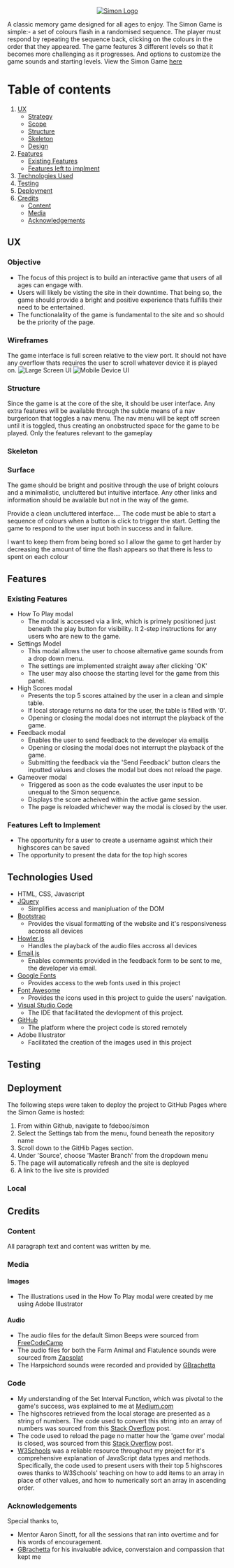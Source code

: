  <div style="text-align:center;">

 <a href="https://fdeboo.github.io/simon/" target="_blank"><img src="/assets/images/simon_logo.png" style="max-width:100px;" alt="Simon Logo"/></a>
 
 </div>

<div>

A classic memory game designed for all ages to enjoy. The Simon Game is simple:- a set of colours flash in a randomised sequence. The player must respond by repeating the sequence back, clicking on the colours in the order that they appeared. The game features 3 different levels so that it becomes more challenging as it progresses. And options to customize the game sounds and starting levels. View the Simon Game [here](https://github.com/fdeboo/simon)

</div>

# Table of contents
1. [UX](#introduction)
    * [Strategy](#strategy)
    * [Scope](#scope)
    * [Structure](#structure)
    * [Skeleton](#skeleton)
    * [Design](#surface)
2. [Features](#features)
    * [Existing Features](#existing_feat)
    * [Features left to implment](#future_feat)
3. [Technologies Used](#technologies)
4. [Testing](#testing)
5. [Deployment](#deployment)
6. [Credits](#credits)
    * [Content](#content)
    * [Media](#media)
    * [Acknowledgements](#acknowledgements)

## UX <a name="introduction"></a>

### Objective <a name="strategy"></a>
+ The focus of this project is to build an interactive game that users of all ages can engage with.
+ Users will likely be visting the site in their downtime. That being so, the game should provide a bright and positive experience thats fulfills their need to be entertained.
+ The functionalality of the game is fundamental to the site and so should be the priority of the page.
 
### Wireframes <a name="wirfeam"></a>
The game interface is full screen relative to the view port. It should not have any overflow thats requires the user to scroll whatever device it is played on.
![Large Screen UI](wireframes/largescreen_ui.png "Large Scree UI")
![Mobile Device UI](wireframes/mobile_ui.png "Mobile UI")

### Structure <a name="structure"></a>
Since the game is at the core of the site, it should be  user interface. Any extra features will be available through the subtle means of a nav burgericon that toggles a nav menu. The nav menu will be kept off screen until it is toggled, thus creating an onobstructed space for the game to be  played. Only the features relevant to the gameplay 
### Skeleton <a name="skeleton"></a>
### Surface <a name="surface"></a>
The game should be bright and positive through the use of bright colours and a minimalistic, uncluttered but intuitive interface. Any other links and information should be available but not in the way of the game. 





Provide a clean uncluttered interface.... The code must be able to start a sequence of colours when a button is click to trigger the start. Getting the game to respond to the user input both in success and in failure.

I want to keep them from being bored so I allow the game to get harder by decreasing the amount of time the flash appears  so that there is less to spent on each colour





## Features <a name="features"></a>
### Existing Features <a name="existing_feat"></a>
+ How To Play modal
    + The modal is accessed via a link, which is primely positioned just beneath the play button for visibility. It 2-step instructions for any users who are new to the game.  
+ Settings Model
    + This modal allows the user to choose alternative game sounds from a drop down menu. 
    + The settings are implemented straight away after clicking 'OK' 
    + The user may also choose the starting level for the game from this panel.
+ High Scores modal
    + Presents the top 5 scores attained by the user in a clean and simple table. 
    + If local storage returns no data for the user, the table is filled with '0'.
    + Opening or closing the modal does not interrupt the playback of the game.
+ Feedback modal 
    + Enables the user to send feedback to the developer via emailjs 
    + Opening or closing the modal does not interrupt the playback of the game.
    + Submitting the feedback via the 'Send Feedback' button clears the inputted values and closes the modal but does not reload the page.
+ Gameover modal 
    + Triggered as soon as the code evaluates the user input to be unequal to the Simon sequence.
    + Displays the score acheived within the active game session.
    + The page is reloaded whichever way the modal is closed by the user.

### Features Left to Implement <a name="future_feat"></a>
+ The opportunity for a user to create a username against which their highscores can be saved
+ The opportunity to present the data for the top high scores 



## Technologies Used <a name="technologies"></a>
+ HTML, CSS, Javascript
+ [JQuery](https://jquery.com/)
    + Simplifies access and manipluation of the DOM
+ [Bootstrap](https://getbootstrap.com/)
    + Provides the visual formatting of the website and it's responsiveness accross all devices
+ [Howler.js](https://howlerjs.com/)
    + Handles the playback of the audio files accross all devices
+ [Email.js](https://www.emailjs.com/)
    + Enables comments provided in the feedback form to be sent to me, the developer via email.
+ [Google Fonts](https://fonts.google.com/)
    + Provides access to the web fonts used in this project
+ [Font Awesome](https://fontawesome.com/)
    + Provides the icons used in this project to guide the users' navigation.
+ [Visual Studio Code](https://code.visualstudio.com/)
    + The IDE that facilitated the devlopment of this project.
+ [GitHub](https://github.com/)
    + The platform where the project code is stored remotely
+ Adobe Illustrator
    + Facilitated the creation of the images used in this project 



## Testing <a name="testing"></a>

## Deployment <a name="deployment"></a>
The following steps were taken to deploy the project to GitHub Pages where the Simon Game is hosted:

1. From within Github, navigate to fdeboo/simon
2. Select the Settings tab from the menu, found beneath the repository name 
3. Scroll down to the GitHib Pages section.
4. Under 'Source', choose 'Master Branch' from the dropdown menu
5. The page will automatically refresh and the site is deployed
6. A link to the live site is provided


### Local
###


## Credits <a name="credits"></a>

### Content <a name="content"></a>
All paragraph text and content was written by me.

### Media <a name="media"></a> 
#### Images
+ The illustrations used in the How To Play modal were created by me using Adobe Illustrator
#### Audio
+ The audio files for the default Simon Beeps were sourced from [FreeCodeCamp](https://www.freecodecamp.org/) 
+ The audio files for both the Farm Animal and Flatulence sounds were sourced from [Zapsplat](https://www.zapsplat.com/) 
+ The Harpsichord sounds were recorded and provided by [GBrachetta](https://github.com/GBrachetta) 

### Code <a name="code"></a> 
+ My understanding of the Set Interval Function, which was pivotal to the game's success, was explained to me at [Medium.com](https://medium.com/@eric.stermer/setinterval-simply-put-is-a-timed-loop-652eb54bd5f8) 
+ The highscores retrieved from the local storage are presented as a string of numbers. The code used to convert this string into an array of numbers was sourced from this [Stack Overflow](https://stackoverflow.com/questions/15677869/how-to-convert-a-string-of-numbers-to-an-array-of-numbers) post.
+ The code used to reload the page no matter how the 'game over' modal is closed, was sourced from this [Stack Overflow](https://stackoverflow.com/questions/21578315/how-to-reload-page-on-closing-a-bootstrap-3-modal) post.
+ [W3Schools](w3schools.com) was a reliable resource throughout my project for it's comprehensive explanation of JavaScript data types and methods. Specifically, the code used to present users with their top 5 highscores owes thanks to W3Schools' teaching on how to add items to an array in place of other values, and how to numerically sort an array in ascending order.

### Acknowledgements <a name="acknowledgemenets"></a>
Special thanks to, 
+ Mentor Aaron Sinott, for all the sessions that ran into overtime and for his words of encouragement.
+ [GBrachetta](https://github.com/GBrachetta) for his invaluable advice, converstaion and compassion that kept me
